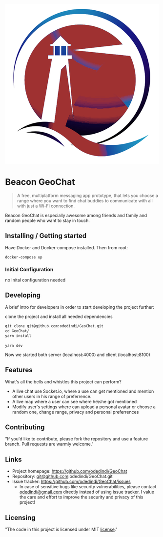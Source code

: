
![Logo of the project](https://github.com/odedindi/GeoChat/blob/main/client/public/assets/beacon.png)

# Beacon GeoChat

> A free, multiplatform messaging app prototype, that lets you choose a range where you want to find chat buddies to communicate with all with just a Wi-Fi connection.

Beacon GeoChat is especially awesome among friends and family and random people who want to stay in touch.

## Installing / Getting started

Have Docker and Docker-compose installed.
Then from root:

```shell
docker-compose up
```

### Initial Configuration

no Inital configuration needed

## Developing

A brief intro for developers in order to start developing the project further:

clone the project and install all needed dependencies

```shell
git clone git@github.com:odedindi/GeoChat.git
cd GeoChat/
yarn install

yarn dev
```

Now we started both server (localhost:4000) and client (localhost:8100)

## Features

What's all the bells and whistles this project can perform?

- A live chat use Socket.io, where a use can get mentioned and mention other users in his range of preferrence.
- A live map where a user can see where he\she got mentioned
- Modify user's settings where can upload a personal avatar or choose a random one, change range, privacy and personal preferrences

## Contributing

"If you'd like to contribute, please fork the repository and use a feature
branch. Pull requests are warmly welcome."

## Links

- Project homepage: https://github.com/odedindi/GeoChat
- Repository: git@github.com:odedindi/GeoChat.git
- Issue tracker: https://github.com/odedindi/GeoChat/issues
  - In case of sensitive bugs like security vulnerabilities, please contact
    odedindi@gmail.com directly instead of using issue tracker.
    I value the care and effort to improve the security and privacy of this project!

## Licensing

"The code in this project is licensed under MIT [license](https://github.com/odedindi/GeoChat/blob/main/LICENSE)."
